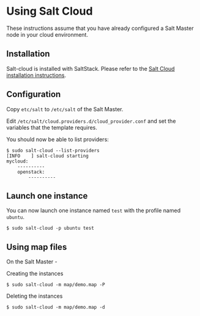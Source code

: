 # Using Salt Cloud #

These instructions assume that you have already configured a Salt Master node in your cloud environment.

## Installation ##

Salt-cloud is installed with SaltStack. Please refer to the [Salt Cloud installation instructions](https://docs.saltstack.com/en/latest/topics/cloud/install/index.html).

## Configuration ##

Copy `etc/salt` to `/etc/salt` of the Salt Master.

Edit `/etc/salt/cloud.providers.d/cloud_provider.conf` and set the variables that the template requires.

You should now be able to list providers:


    $ sudo salt-cloud --list-providers
    [INFO    ] salt-cloud starting
    mycloud:
        ----------
        openstack:
            ----------

## Launch one instance ##

You can now launch one instance named `test` with the profile named `ubuntu`.

    $ sudo salt-cloud -p ubuntu test


## Using map files ##

On the Salt Master -

Creating the instances

    $ sudo salt-cloud -m map/demo.map -P

Deleting the instances

    $ sudo salt-cloud -m map/demo.map -d
